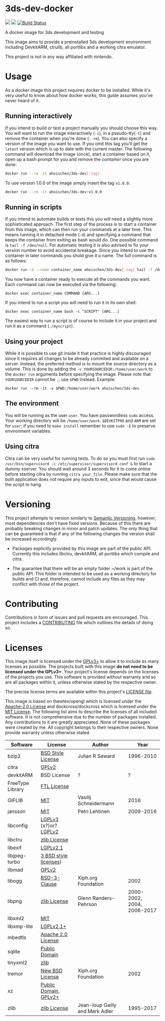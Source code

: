# 3ds-dev-docker
[![](https://images.microbadger.com/badges/image/ahoischen/3ds-dev.svg)](https://microbadger.com/images/ahoischen/3ds-dev "Get your own image badge on microbadger.com") [![](https://images.microbadger.com/badges/version/ahoischen/3ds-dev.svg)](https://microbadger.com/images/ahoischen/3ds-dev "Get your own version badge on microbadger.com") [![Build Status](https://travis-ci.org/ahoischen/3ds-dev-docker.svg?branch=master)](https://travis-ci.org/ahoischen/3ds-dev-docker)

A docker image for 3ds development and testing

This image aims to provide a preinstalled 3ds development environment including DevkitARM, ctrulib, 
all portlibs and a working citra emulator.

This project is not in any way affiliated with nintendo.

# Usage

As a docker image this project requires docker to be installed. While it's very
useful to know about how docker works, this guide assumes you've never heard of
it.

## Running interactively

If you intend to build or test a project manually you should choose this way.
You will want to run the image interactively (`-i`), in a pseudo-tty(`-t`) and
remove the container when you're done (`--rm`). You can also specify a version
of the image you want to use. If you omit this tag you'll get the `latest`
version which is up to date with the current master. The following command will
download the image (once), start a container based on it, open up a bash prompt
for you and remove the *container* once you are done:

```Bash
docker run --rm -it ahoischen/3ds-dev[:tag]
```

To use version 1.0.0 of the image simply insert the tag `v1.0.0`:

```Bash
docker run --rm -it ahoischen/3ds-dev:v1.0.0
```

## Running in scripts

If you intend to automate builds or tests this you will need a slightly more
sophisticated approach. The first step of the process is to start a container
from this image, which can then run your commands at a later time. This means
running it in detached mode (`-d`) and specifying a command that keeps the
container from exiting as bash would do. One possible command is
`tail -f /dev/null`. For automatic testing it is also advised to fix your
version number to avoid accidental breakage. Since you intend to use the
container in later commands you shold give it a name. The full command
is as follows:


```Bash
docker run -d --name container_name ahoischen/3ds-dev[:tag] tail -f /dev/null
```

You now have a container ready to execute all the commands you want. Each
command can now be executed via the following:

```
docker exec container_name COMMAND [ARG...]
```

If you intend to run a script you will need to run it in its own shell:

```
docker exec container_name bash -c "SCRIPT" [ARG...]
```

The easiest way to run a script is of course to include it in your project and
run it as a command (`./myscript`).

## Using your project

While it is possible to use git inside it that practice is highly discouraged
since it requires all changes to be already commited and available on a server.
Instead, the preferred method is to mount the source directory as a volume.
This is done by adding the `-v YOURSOURCEDIR:/home/user/work` to the
`docker run` arguments before specifying the image. Please note that 
`YOURSOURCEDIR` cannot be `.`; use `$PWD` instead. Example:

```
docker run --rm -it -v $PWD:/home/user/work ahoischen/3ds-dev
```

## The environment

You will be running as the user `user`. You have passwordless `sudo` access.
Your working directory will be `/home/user/work`. `$DEVKITPRO` and `ARM` are
set for `user`; if you need to `make install` remember to use `sudo -E` to
preserve environment variables. 

## Using citra

Citra can be very useful for running tests. To do so you must first
run `sudo /usr/bin/supervisord -c /etc/supervisor/supervisord.conf &` to start a
dummy xserver. You should wait around 3 seconds for it to come online before
starting citra by running `citra your_file`. Please make sure that the built
application does not require any inputs to exit, since that would cause the
script to hang.


# Versioning

This project attempts to version similarly to 
[Semantic Versioning](http://semver.org/spec/v2.0.0.html), however, most
dependencies don't have fixed versions. Because of this there are probably
breaking changes in minor and patch updates. The only thing that can be
guaranteed is that if any of the following changes the version shall be
increased accordingly.

- Packages explicitly provided by this image are part of the public API. 
Currently this includes libctru, devkitARM, all portlibs which compile and 
citra.

- The guarantee that there will be an empty folder ~/work is part of the public
API. This folder is intended to be used as a working directory for builds and CI
and, therefore, cannot include any files as they may conflict with those of the
project.

# Contributing

Contributions in form of issues and pull requests are encouraged. This project
includes a [CONTRIBUTING](./CONTRIBUTING.md) file which outlines the details of doing so.

# Licenses
This image itself is licensed under the [GPLv3+](./LICENSE) to allow it to
include as many licenses as possible. The projects built with this image 
**do not need to be licensed under the GPLv3+**. Your project's license depends
on the licenses of the projects you use. This software is provided without
warranty and so are all packages within it, unless otherwise stated by the
respective owner.

The precise license terms are available within this project's
[LICENSE file](./LICENSE).

This image is based on thewtex/opengl which is licensed under the 
[Apache-2.0 License](https://github.com/thewtex/docker-opengl/blob/master/LICENSE)
and dockcross/dockcross which is licensed under the
[MIT License](https://github.com/dockcross/dockcross/blob/master/LICENSE).
The following list aims to describe the licenses of all included
software. It is not comprehensive due to the number of packages installed.
Any contributions to it are greatly appreciated. None of these packages were
created by me. All copyright belongs to their respective owners. None provide
warranty unless otherwise stated.

| Software | License | Author | Year |
| --- | --- | --- | --- |
| bzip2 | [BSD Style License](https://github.com/asimonov-im/bzip2/blob/master/LICENSE) | Julian R Seward | 1996-2010 |
| citra | [GPLv2](https://github.com/citra-emu/citra/blob/master/license.txt) | | |
| devkitARM | BSD License | ? | ? |
| FreeType Library | [FTL License](http://git.savannah.gnu.org/cgit/freetype/freetype2.git/tree/docs/FTL.TXT) | | |
| GIFLIB | [MIT](https://github.com/wasamasa/giflib/blob/master/LICENSE) | Vasilij Schneidermann | 2016 |
| jansson | [MIT](https://github.com/akheron/jansson/blob/master/LICENSE) | Petri Lehtinen | 2009-2016 |
| libconfig | [LGPLv3](http://www.hyperrealm.com/libconfig/) (x?)or? [LGPLv2](https://github.com/hyperrealm/libconfig/blob/master/COPYING.LIB) | | |
| libctru | [zlib License](https://github.com/smealum/ctrulib/blob/master/README.md) | | |
| libexif | [LGPLv2.1](https://www.gnu.org/licenses/old-licenses/lgpl-2.1.html) | | |
| libjpeg-turbo | [3 BSD style licenses](https://github.com/libjpeg-turbo/libjpeg-turbo/blob/master/LICENSE.md)) | <AUTHOR> | <YEAR> |
| libmad | [GPLv2](http://www.underbit.com/resources/license/gpl) | | |
| libogg | [BSD-3-Clause](https://github.com/gcp/libogg/blob/master/COPYING) | Xiph.org Foundation | 2002 |
| libpng | [zlib License](http://www.libpng.org/pub/png/src/libpng-LICENSE.txt) | Glenn Randers-Pehrson | 2000-2002, 2004, 2006-2017 |
| libxml2 | [MIT](https://opensource.org/licenses/mit-license.html) | | |
| libxmp-lite | [LGPLv2.1+](https://www.gnu.org/licenses/lgpl.html) | | |
| mbedtls | [Apache 2.0 License](http://www.apache.org/licenses/LICENSE-2.0) | | |
| sqlite | [Public Domain](https://sqlite.org/copyright.html) | | |
| tinyxml2 | [zlib](https://github.com/leethomason/tinyxml2/blob/master/readme.md) | | |
| tremor | [New BSD License](https://git.xiph.org/?p=tremor.git;a=blob;f=COPYING;h=6111c6c5a6b95057e43d36b7c217b073bf5f9b22;hb=HEAD) | Xiph.org Foundation | 2002 |
| xz | [Public Domain, GPLv2+](https://git.tukaani.org/?p=xz.git;a=blob;f=COPYING) | | |
| zlib | [zlib License](https://github.com/madler/zlib/blob/master/README)| Jean-loup Gailly and Mark Adler | 1995-2017 |
